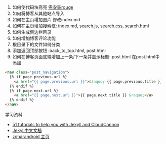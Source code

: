 1. 如何使代码块高亮
   [需安装rouge](https://blog.walterlv.com/post/available-themes-of-rouge-style.html)
2. 如何将博客从其他站点导入
3. 如何在主页增加图片
    修改index.md
4. 如何在主页增加搜索框: index.md, search.js, search.css, search.html
5. 如何生成侧边栏目录
6. 如何增加博客评论功能
7.  根目录下的文件如何分类
8.  添加返回顶部按钮 :back_to_top.html, post.html
9.  如何在博客页面底端增加上一条/下一条并显示标题: post.html
在post.html中添加
```html
<nav class="post_navigation">
  {% if page.previous.url %}
    <a href="{{ page.previous.url }}">&laquo; {{ page.previous.title }}</a>
  {% endif %}
  {% if page.next.url %}
    <a href="{{ page.next.url }}">{{ page.next.title }} &raquo;</a>
  {% endif %}
</nav>
```


学习资料
- [51 tutorials to help you with Jekyll and CloudCannon](https://learn.cloudcannon.com/jekyll-blogging/#list)
- [Jekyll中文文档](https://jekyllcn.com/)
- [zoharandroid 主页](https://github.com/ZoharAndroid/zoharandroid.github.io/tree/master)